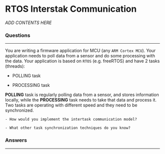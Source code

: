 # RTOS Interstak Communication

*ADD CONTENTS HERE*

### Questions
---
You are writing a firmware application for MCU (any `ARM Cortex MCU`). Your application needs to poll data from a sensor and do some processing with the data. Your application is based on `RTOS` (e.g. freeRTOS) and have 2 tasks (threads): 

- POLLING task

- PROCESSING task

**POLLING** task is regularly polling data from a sensor, and stores information locally, while the **PROCESSING** task needs to take that data and process it. Two tasks are operating with different speed and they need to be synchronized. 

```
- How would you implement the intertask communication model? 
```
```
- What other task synchronization techniques do you know?
```

### Answers
---
